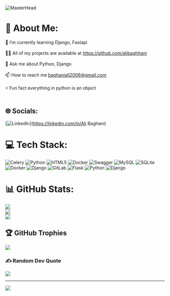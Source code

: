 ![MasterHead](https://miro.medium.com/v2/resize:fit:960/1*xPRbGgLCyL4WDJ-O3ei1Dw.gif)
# 💫 About Me:
🌱 I’m currently learning Django, Fastapi<br><br>👨‍💻 All of my projects are available at https://github.com/alibaghhani<br><br>💬 Ask me about Python, Django<br><br>📫 How to reach me baghaniali2006@gmail.com<br><br>⚡ Fun fact everything in python is an object<br><br>


## 🌐 Socials:
[![LinkedIn](https://img.shields.io/badge/LinkedIn-%230077B5.svg?logo=linkedin&logoColor=white)](https://linkedin.com/in/Ali Baghani) 

# 💻 Tech Stack:
![Celery](https://img.shields.io/badge/celery-%23a9cc54.svg?style=for-the-badge&logo=celery&logoColor=ddf4a4) ![Python](https://img.shields.io/badge/python-3670A0?style=for-the-badge&logo=python&logoColor=ffdd54) ![HTML5](https://img.shields.io/badge/html5-%23E34F26.svg?style=for-the-badge&logo=html5&logoColor=white) ![Docker](https://img.shields.io/badge/docker-%230db7ed.svg?style=for-the-badge&logo=docker&logoColor=white) ![Swagger](https://img.shields.io/badge/-Swagger-%23Clojure?style=for-the-badge&logo=swagger&logoColor=white) ![MySQL](https://img.shields.io/badge/mysql-4479A1.svg?style=for-the-badge&logo=mysql&logoColor=white) ![SQLite](https://img.shields.io/badge/sqlite-%2307405e.svg?style=for-the-badge&logo=sqlite&logoColor=white) ![Docker](https://img.shields.io/badge/docker-%230db7ed.svg?style=for-the-badge&logo=docker&logoColor=white) ![Django](https://img.shields.io/badge/django-%23092E20.svg?style=for-the-badge&logo=django&logoColor=white) ![GitLab](https://img.shields.io/badge/gitlab-%23181717.svg?style=for-the-badge&logo=gitlab&logoColor=white) ![Flask](https://img.shields.io/badge/flask-%23000.svg?style=for-the-badge&logo=flask&logoColor=white) ![Python](https://img.shields.io/badge/python-3670A0?style=for-the-badge&logo=python&logoColor=ffdd54) ![Django](https://img.shields.io/badge/django-%23092E20.svg?style=for-the-badge&logo=django&logoColor=white)
# 📊 GitHub Stats:
![](https://github-readme-stats.vercel.app/api?username=alibaghhani&theme=midnight-purple&hide_border=false&include_all_commits=true&count_private=false)<br/>
![](https://github-readme-streak-stats.herokuapp.com/?user=alibaghhani&theme=midnight-purple&hide_border=false)<br/>
![](https://github-readme-stats.vercel.app/api/top-langs/?username=alibaghhani&theme=midnight-purple&hide_border=false&include_all_commits=true&count_private=false&layout=compact)

## 🏆 GitHub Trophies
![](https://github-profile-trophy.vercel.app/?username=alibaghhani&theme=tokyonight&no-frame=true&no-bg=false&margin-w=4)

### ✍️ Random Dev Quote
![](https://quotes-github-readme.vercel.app/api?type=horizontal&theme=radical)

---
[![](https://visitcount.itsvg.in/api?id=alibaghhani&icon=0&color=13)](https://visitcount.itsvg.in)

<!-- Proudly created with GPRM ( https://gprm.itsvg.in ) -->
